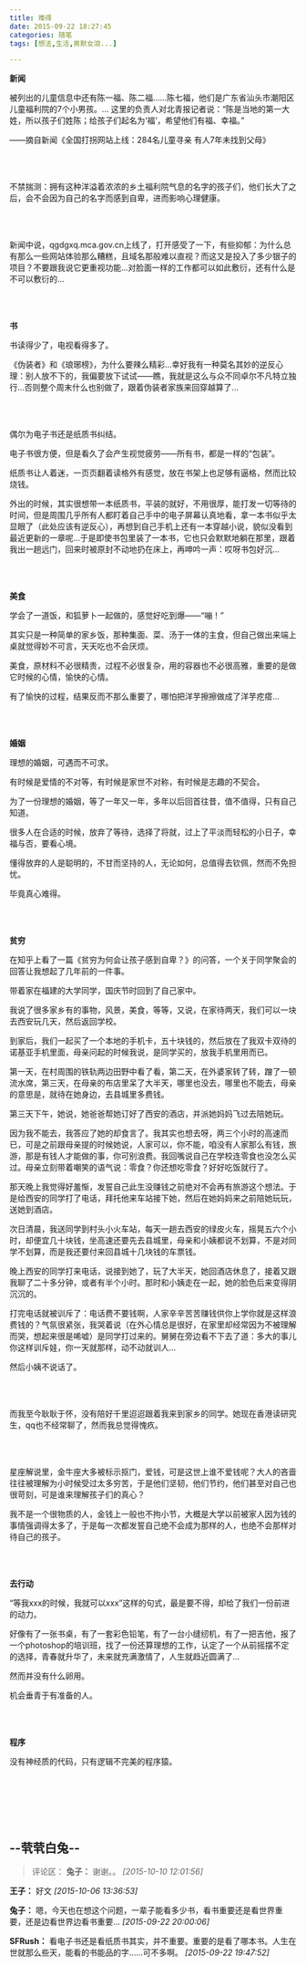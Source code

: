 ```yaml
---
title: 难得
date: 2015-09-22 18:27:45
categories: 随笔
tags: [想法,生活,男默女泪...]

---
```

**新闻**

被列出的儿童信息中还有陈一福、陈二福……陈七福，他们是广东省汕头市潮阳区儿童福利院的7个小男孩。... 这里的负责人对北青报记者说：“陈是当地的第一大姓，所以孩子们姓陈；给孩子们起名为‘福’，希望他们有福、幸福。”

——摘自新闻《全国打拐网站上线：284名儿童寻亲 有人7年未找到父母》

<br /><br />

不禁揣测：拥有这种洋溢着浓浓的乡土福利院气息的名字的孩子们，他们长大了之后，会不会因为自己的名字而感到自卑，进而影响心理健康。

<br /><br />

新闻中说，qgdgxq.mca.gov.cn上线了，打开感受了一下，有些抑郁：为什么总有那么一些网站体验那么糟糕，且域名那般难以直视？而这又是投入了多少银子的项目？不要跟我说它更重视功能...对脸面一样的工作都可以如此敷衍，还有什么是不可以敷衍的...

<br /><br />

**书**

书读得少了，电视看得多了。

《伪装者》和《琅琊榜》，为什么要辣么精彩...幸好我有一种莫名其妙的逆反心理：别人放不下的，我偏要放下试试——瞧，我就是这么与众不同卓尔不凡特立独行...否则整个周末什么也别做了，跟着伪装者家族来回穿越算了...

<br /><br />

偶尔为电子书还是纸质书纠结。

电子书很方便，但是看久了会产生视觉疲劳——所有书，都是一样的“包装”。

纸质书让人着迷，一页页翻着读格外有感觉，放在书架上也足够有逼格，然而比较烧钱。

外出的时候，其实很想带一本纸质书，平装的就好，不用很厚，能打发一切等待的时间，但是周围几乎所有人都盯着自己手中的电子屏幕认真地看，拿一本书似乎太显眼了（此处应该有逆反心），再想到自己手机上还有一本穿越小说，貌似没看到最近更新的一章呢...于是即使书包里装了一本书，它也只会默默地躺在那里，跟着我出一趟远门，回来时被原封不动地扔在床上，再呻吟一声：哎呀书包好沉...

<br /><br />

**美食**

学会了一道饭，和狐萝卜一起做的，感觉好吃到爆——“嘣！”

其实只是一种简单的家乡饭，那种集面、菜、汤于一体的主食，但自己做出来端上桌就觉得妙不可言，天天吃也不会厌烦。

美食，原材料不必很精贵，过程不必很复杂，用的容器也不必很高雅，重要的是做它时候的心情，愉快的心情。

有了愉快的过程，结果反而不那么重要了，哪怕把洋芋擦擦做成了洋芋疙瘩...

<br /><br />

**婚姻**

理想的婚姻，可遇而不可求。

有时候是爱情的不对等，有时候是家世不对称，有时候是志趣的不契合。

为了一份理想的婚姻，等了一年又一年，多年以后回首往昔，值不值得，只有自己知道。

很多人在合适的时候，放弃了等待，选择了将就，过上了平淡而轻松的小日子，幸福与否，要看心境。

懂得放弃的人是聪明的，不甘而坚持的人，无论如何，总值得去钦佩，然而不免担忧。

毕竟真心难得。

<br /><br />

**贫穷**

在知乎上看了一篇《贫穷为何会让孩子感到自卑？》的问答，一个关于同学聚会的回答让我想起了几年前的一件事。

带着家在福建的大学同学，国庆节时回到了自己家中。

我说了很多家乡有的事物，风景，美食，等等，又说，在家待两天，我们可以一块去西安玩几天，然后返回学校。

到家后，我们一起买了一个本地的手机卡，五十块钱的，然后放在了我双卡双待的诺基亚手机里面，母亲问起的时候我说，是同学买的，放我手机里用而已。

第一天，在村周围的铁轨两边田野中看了看，第二天，在外婆家转了转，蹭了一顿流水席，第三天，在母亲的布店里呆了大半天，哪里也没去，哪里也不能去，母亲的意思是，就待在她身边，去县城里多费钱。

第三天下午，她说，她爸爸帮她订好了西安的酒店，并派她妈妈飞过去陪她玩。

因为我不能去，我答应了她的却食言了。我其实也想去呀，两三个小时的高速而已，可是之前跟母亲提的时候她说，人家可以，你不能，咱没有人家那么有钱，旅游，那是有钱人才能做的事，你可别浪费。我回嘴说自己在学校连零食也没怎么买过。母亲立刻带着嘲笑的语气说：零食？你还想吃零食？好好吃饭就行了。

那天晚上我觉得好羞惭，发誓自己此生没赚钱之前绝对不会再有旅游这个想法。于是给西安的同学打了电话，拜托他来车站接下她，然后在她妈妈来之前陪她玩玩，送她到酒店。

次日清晨，我送同学到村头小火车站，每天一趟去西安的绿皮火车，摇晃五六个小时，却便宜几十块钱，坐高速还要先去县城里，母亲和小姨都说不划算，不是对同学不划算，而是我还要付来回县城十几块钱的车票钱。

晚上西安的同学打来电话，说接到她了，玩了大半天，她回酒店休息了，接着又跟我聊了二十多分钟，或者有半个小时。那时和小姨走在一起，她的脸色后来变得阴沉沉的。

打完电话就被训斥了：电话费不要钱啊，人家辛辛苦苦赚钱供你上学你就是这样浪费钱的？气氛很紧张，我哭着说（在外心情总是很好，在家里却经常因为不被理解而哭，想起来很是唏嘘）是同学打过来的。舅舅在旁边看不下去了道：多大的事儿你这样训斥娃，你一天就那样，动不动就训人...

然后小姨不说话了。

<br /><br />

而我至今耿耿于怀，没有陪好千里迢迢跟着我来到家乡的同学。她现在香港读研究生，qq也不经常聊了，然而我总觉得愧疚。

<br /><br />

星座解说里，金牛座大多被标示抠门，爱钱，可是这世上谁不爱钱呢？大人的吝啬往往被理解为小时候受过太多穷苦，于是他们坚韧，他们节约，他们甚至对自己也很苛刻，可是谁来理解孩子们的真心？

我不是一个很物质的人，金钱上一般也不拘小节，大概是大学以前被家人因为钱的事情强调得太多了，于是每一次都发誓自己绝不会成为那样的人，也绝不会那样对待自己的孩子。

<br /><br />

**去行动**

“等我xxx的时候，我就可以xxx”这样的句式，最是要不得，却给了我们一份前进的动力。

好像有了一张书桌，有了一套彩色铅笔，有了一台小缝纫机，有了一把吉他，报了一个photoshop的培训班，找了一份还算理想的工作，认定了一个从前摇摆不定的选择，青春就升华了，未来就充满激情了，人生就趋近圆满了...

然而并没有什么卵用。

机会垂青于有准备的人。

<br /><br />

**程序**

没有神经质的代码，只有逻辑不完美的程序猿。

<br /><br />

<br /><br />

--茕茕白兔--
---
>评论区：
>**兔子：** 谢谢。。  *[2015-10-10 12:01:56]*
>
**王子：** 好文  *[2015-10-06 13:36:53]*
>
**兔子：** 嗯，今天也在想这个问题，一辈子能看多少书，看书重要还是看世界重要，还是边看世界边看书重要...  *[2015-09-22 20:00:06]*
>
**SFRush：** 看电子书还是看纸质书其实，并不重要。重要的是看了哪本书。人生在世就那么些天，能看的书能品的字……可不多啊。  *[2015-09-22 19:47:52]*
>
